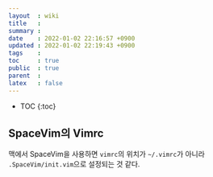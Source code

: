 ```yaml
---
layout  : wiki
title   : 
summary : 
date    : 2022-01-02 22:16:57 +0900
updated : 2022-01-02 22:19:43 +0900
tags    : 
toc     : true
public  : true
parent  : 
latex   : false
---
```

* TOC
{:toc}

## SpaceVim의 Vimrc

맥에서 SpaceVim을 사용하면 `vimrc`의 위치가 `~/.vimrc`가 아니라 `.SpaceVim/init.vim`으로 설정되는 것 같다.


